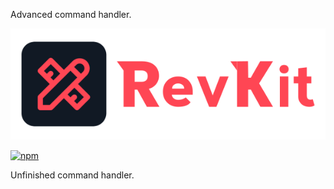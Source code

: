 Advanced command handler.

![RevKit](https://raw.githubusercontent.com/Revolt-Unofficial-Clients/revkit/master/revkit-header.png)

[![npm](https://img.shields.io/npm/dt/@revkit/commandeer?label=Downloads&style=flat-square&color=ff4654)](https://www.npmjs.com/package/@revkit/commandeer)

Unfinished command handler.
